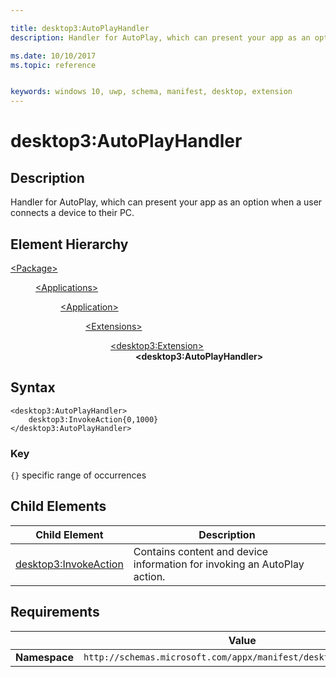```yaml
---

title: desktop3:AutoPlayHandler
description: Handler for AutoPlay, which can present your app as an option when a user connects a device to their PC.

ms.date: 10/10/2017
ms.topic: reference


keywords: windows 10, uwp, schema, manifest, desktop, extension 
---
```


# desktop3:AutoPlayHandler

## Description
Handler for AutoPlay, which can present your app as an option when a user connects a device to their PC.

## Element Hierarchy
<dl>
<dt><a href="element-package.md">&lt;Package&gt;</a></dt>
<dd>
<dl>
<dt><a href="element-applications.md">&lt;Applications&gt;</a></dt>
<dd>
<dl>
<dt><a href="element-application.md">&lt;Application&gt;</a></dt>
<dd>
<dl>
<dt><a href="element-1-extensions.md">&lt;Extensions&gt;</a></dt>
<dd>
<dl>
<dt><a href="element-desktop3-extension.md">&lt;desktop3:Extension&gt;</a></dt>
<dd><b>&lt;desktop3:AutoPlayHandler&gt;</b></dd>
</dl>
</dd>
</dl>
</dd>
</dl>
</dd>
</dl>
</dd>
</dl>


## Syntax
```syntax
<desktop3:AutoPlayHandler>
    desktop3:InvokeAction{0,1000}
</desktop3:AutoPlayHandler>
```

### Key
`{}` specific range of occurrences


## Child Elements

| Child Element | Description |
|---------------|-------------|
| [desktop3:InvokeAction](element-desktop3-invokeaction.md) | Contains content and device information for invoking an AutoPlay action. |  

## Requirements

|               |     Value                                                        |
|---------------|-------------------------------------------------------------|
| **Namespace** | `http://schemas.microsoft.com/appx/manifest/desktop/windows10/3` |